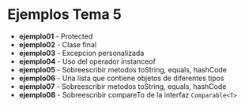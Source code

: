 # Ejemplos Tema 5

* **ejemplo01** - Protected
* **ejemplo02** - Clase final
* **ejemplo03** - Excepcion personalizada
* **ejemplo04** - Uso del operador instanceof
* **ejemplo05** - Sobreescribir metodos toString, equals, hashCode    
* **ejemplo06** - Una lista que contiene objetos de diferentes tipos
* **ejemplo07** - Sobreescribir metodos toString, equals, hashCode
* **ejemplo08** - Sobreescribir compareTo de la interfaz `Comparable<T>`
